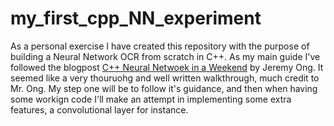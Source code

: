 # my_first_cpp_NN_experiment

As a personal exercise I have created this repository with the purpose of building a Neural Network OCR from scratch in C++. As my main guide I've followed the blogpost [C++ Neural Netwoek in a Weekend](https://www.jeremyong.com/cpp/machine-learning/2020/10/23/cpp-neural-network-in-a-weekend/) by Jeremy Ong. It seemed like a very thouruohg and well written walkthrough, much credit to Mr. Ong. My step one will be to follow it's guidance, and then when having some workign code I'll make an attempt in implementing some extra features, a convolutional layer for instance.
